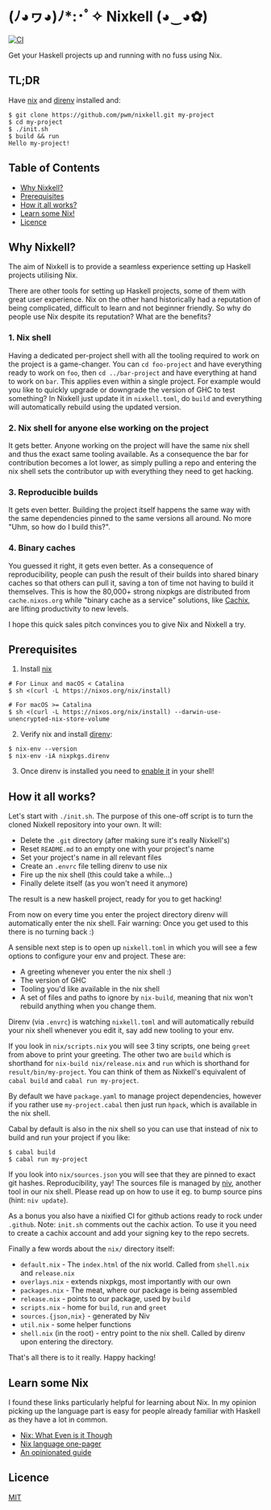 # (ﾉ◕ヮ◕)ﾉ*:･ﾟ✧ Nixkell (◕‿◕✿)

[![CI](https://github.com/pwm/nixkell/workflows/CI/badge.svg)](https://github.com/pwm/nixkell/actions)

Get your Haskell projects up and running with no fuss using Nix.

## TL;DR

Have [nix](https://nixos.org/) and [direnv](https://direnv.net/) installed and:

```
$ git clone https://github.com/pwm/nixkell.git my-project
$ cd my-project
$ ./init.sh
$ build && run
Hello my-project!
```

## Table of Contents

* [Why Nixkell?](#why-nixkell)
* [Prerequisites](#Prerequisites)
* [How it all works?](#how-it-all-works)
* [Learn some Nix!](#learn-some-nix)
* [Licence](#licence)

## Why Nixkell?

The aim of Nixkell is to provide a seamless experience setting up Haskell projects utilising Nix. 

There are other tools for setting up Haskell projects, some of them with great user experience. Nix on the other hand historically had a reputation of being complicated, difficult to learn and not beginner friendly. So why do people use Nix despite its reputation? What are the benefits?

### 1. Nix shell

Having a dedicated per-project shell with all the tooling required to work on the project is a game-changer. You can `cd foo-project` and have everything ready to work on `foo`, then `cd ../bar-project` and have everything at hand to work on `bar`. This applies even within a single project. For example would you like to quickly upgrade or downgrade the version of GHC to test something? In Nixkell just update it in `nixkell.toml`, do `build` and everything will automatically rebuild using the updated version.

### 2. Nix shell for anyone else working on the project

It gets better. Anyone working on the project will have the same nix shell and thus the exact same tooling available. As a consequence the bar for contribution becomes a lot lower, as simply pulling a repo and entering the nix shell sets the contributor up with everything they need to get hacking.

### 3. Reproducible builds

It gets even better. Building the project itself happens the same way with the same dependencies pinned to the same versions all around. No more "Uhm, so how do I build this?".

### 4. Binary caches

You guessed it right, it gets even better. As a consequence of reproducibility, people can push the result of their builds into shared binary caches so that others can pull it, saving a ton of time not having to build it themselves. This is how the 80,000+ strong nixpkgs are distributed from `cache.nixos.org` while "binary cache as a service" solutions, like [Cachix](https://cachix.org/), are lifting productivity to new levels.

I hope this quick sales pitch convinces you to give Nix and Nixkell a try.

## Prerequisites

1. Install [nix](https://nixos.org/)

```
# For Linux and macOS < Catalina
$ sh <(curl -L https://nixos.org/nix/install)
```

```
# For macOS >= Catalina
$ sh <(curl -L https://nixos.org/nix/install) --darwin-use-unencrypted-nix-store-volume
```

2. Verify nix and install [direnv](https://direnv.net/):

```
$ nix-env --version
$ nix-env -iA nixpkgs.direnv
```

3. Once direnv is installed you need to [enable it](https://direnv.net/docs/hook.html)  in your shell!

## How it all works?

Let's start with `./init.sh`. The purpose of this one-off script is to turn the cloned Nixkell repository into your own. It will:

- Delete the `.git` directory (after making sure it's really Nixkell's)
- Reset `README.md` to an empty one with your project's name
- Set your project's name in all relevant files
- Create an `.envrc` file telling direnv to use nix
- Fire up the nix shell (this could take a while...)
- Finally delete itself (as you won't need it anymore)

The result is a new haskell project, ready for you to get hacking! 

From now on every time you enter the project directory direnv will automatically enter the nix shell. Fair warning: Once you get used to this there is no turning back :)

A sensible next step is to open up `nixkell.toml` in which you will see a few options to configure your env and project. These are:

- A greeting whenever you enter the nix shell :)
- The version of GHC
- Tooling you'd like available in the nix shell
- A set of files and paths to ignore by `nix-build`, meaning that nix won't rebuild anything when you change them.

Direnv (via `.envrc`) is watching `nixkell.toml` and will automatically rebuild your nix shell whenever you edit it, say add new tooling to your env.

If you look in `nix/scripts.nix` you will see 3 tiny scripts, one being `greet` from above to print your greeting. The other two are `build` which is shorthand for `nix-build nix/release.nix` and `run` which is shorthand for `result/bin/my-project`. You can think of them as Nixkell's equivalent of `cabal build` and `cabal run my-project`.

By default we have `package.yaml` to manage project dependencies, however if you rather use `my-project.cabal` then just run `hpack`, which is available in the nix shell.

Cabal by default is also in the nix shell so you can  use that instead of nix to build and run your project if you like:

```
$ cabal build
$ cabal run my-project
```

If you look into `nix/sources.json` you will see that they are pinned to exact git hashes. Reproducibility, yay! The sources file is managed by [niv](https://github.com/nmattia/niv), another tool in our nix shell. Please read up on how to use it eg. to bump source pins (hint: `niv update`).

As a bonus you also have a nixified CI for github actions ready to rock under `.github`. Note: `init.sh` comments out the cachix action. To use it you need to create a cachix account and add your signing key to the repo secrets.

Finally a few words about the `nix/` directory itself:

- `default.nix` - The `index.html` of the nix world. Called from `shell.nix` and `release.nix`
- `overlays.nix` - extends nixpkgs, most importantly with our own
- `packages.nix` - The meat, where our package is being assembled
- `release.nix` - points to our package, used by `build`
- `scripts.nix` - home for `build`, `run` and `greet`
- `sources.{json,nix}` - generated by Niv
- `util.nix` - some helper functions
- `shell.nix` (in the root) - entry point to the nix shell. Called by direnv upon entering the directory.

That's all there is to it really. Happy hacking!

## Learn some Nix

I found these links particularly helpful for learning about Nix. In my opinion picking up the language part is easy for people already familiar with Haskell as they have a lot in common.

- [Nix: What Even is it Though](https://www.youtube.com/watch?v=6iVXaqUfHi4)
- [Nix language one-pager](https://github.com/tazjin/nix-1p)
- [An opinionated guide](https://nix.dev/)

## Licence

[MIT](LICENSE)
